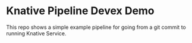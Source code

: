 # Knative Pipeline Devex Demo

This repo shows a simple example pipeline for going from a git commit to running Knative Service.
